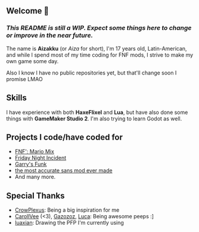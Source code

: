 ## Welcome 👋

### *This README is still a WIP. Expect some things here to change or improve in the near future.*

The name is **Aizakku** (or *Aiza* for short), I'm 17 years old, Latin-American, and while I spend most of my time coding for FNF mods, I strive to make my own game some day.

Also I know I have no public repositories yet, but that'll change soon I promise LMAO

## Skills
I have experience with both **HaxeFlixel** and **Lua**, but have also done some things with **GameMaker Studio 2**. I'm also trying to learn Godot as well.

## Projects I code/have coded for

- [FNF': Mario Mix](https://twitter.com/FNFMarioMix)
- [Friday Night Incident](https://twitter.com/FNIncident)
- [Garry's Funk](https://twitter.com/GP12810/status/1607159352724717570?s=20)
- [the most accurate sans mod ever made](https://gamebanana.com/mods/460827)
- And many more.

## Special Thanks

- [CrowPlexus](https://github.com/crowplexus): Being a big inspiration for me
- [CarollVee](https://github.com/VitaminaCaroll) (<3), [Gazozoz](https://github.com/Gazozoz), [Luca](https://github.com/lucabio545): Being awesome peeps :]
- [luaxian](https://twitter.com/luaxian_): Drawing the PFP I'm currently using

<!--
**ItsAizakku/ItsAizakku** is a ✨ _special_ ✨ repository because its `README.md` (this file) appears on your GitHub profile.

Here are some ideas to get you started:

- 🔭 I’m currently working on ...
- 🌱 I’m currently learning ...
- 👯 I’m looking to collaborate on ...
- 🤔 I’m looking for help with ...
- 💬 Ask me about ...
- 📫 How to reach me: ...
- 😄 Pronouns: ...
- ⚡ Fun fact: ...
-->
